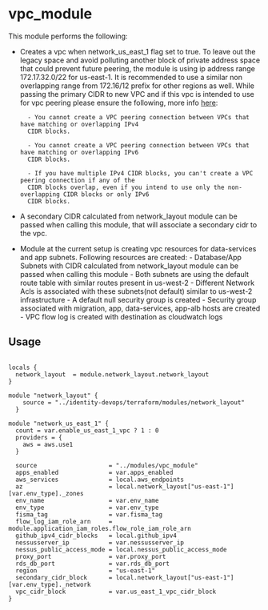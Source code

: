 # vpc_module
This module performs the following:

- Creates a vpc when network_us_east_1 flag set to true. To leave out the legacy space and avoid polluting another block of private address space that could prevent future peering, the module is using ip address range 172.17.32.0/22 for us-east-1. It is recommended to use a similar non overlapping range from 172.16/12 prefix for other regions as well. While passing the primary CIDR to new VPC and if this vpc is intended to use for vpc peering please ensure the following, more info [here](https://docs.aws.amazon.com/vpc/latest/peering/vpc-peering-basics.html): 

        - You cannot create a VPC peering connection between VPCs that have matching or overlapping IPv4 
        CIDR blocks.

        - You cannot create a VPC peering connection between VPCs that have matching or overlapping IPv6 
        CIDR blocks.

        - If you have multiple IPv4 CIDR blocks, you can't create a VPC peering connection if any of the 
        CIDR blocks overlap, even if you intend to use only the non-overlapping CIDR blocks or only IPv6 
        CIDR blocks.

- A secondary CIDR calculated from network_layout module can be passed when calling this module, that will associate a secondary cidr to the vpc.

- Module at the current setup is creating vpc resources for data-services and app subnets. Following resources are created:
        - Database/App Subnets with CIDR calculated from network_layout module can be passed when calling this module
        - Both subnets are using the default route table with similar routes present in us-west-2
        - Different Network Acls is associated with these subnets(not default) similar to us-west-2 infrastructure
        - A default null security group is created
        - Security group associated with migration, app, data-services, app-alb hosts are created
        - VPC flow log is created with destination as cloudwatch logs


## Usage
```

locals {
  network_layout  = module.network_layout.network_layout
}

module "network_layout" {
    source = "../identity-devops/terraform/modules/network_layout"
  }

module "network_us_east_1" {
  count = var.enable_us_east_1_vpc ? 1 : 0
  providers = {
    aws = aws.use1
  }
  
  source                    = "../modules/vpc_module"
  apps_enabled              = var.apps_enabled
  aws_services              = local.aws_endpoints
  az                        = local.network_layout["us-east-1"][var.env_type]._zones
  env_name                  = var.env_name
  env_type                  = var.env_type
  fisma_tag                 = var.fisma_tag
  flow_log_iam_role_arn     = module.application_iam_roles.flow_role_iam_role_arn
  github_ipv4_cidr_blocks   = local.github_ipv4
  nessusserver_ip           = var.nessusserver_ip
  nessus_public_access_mode = local.nessus_public_access_mode
  proxy_port                = var.proxy_port
  rds_db_port               = var.rds_db_port
  region                    = "us-east-1"
  secondary_cidr_block      = local.network_layout["us-east-1"][var.env_type]._network
  vpc_cidr_block            = var.us_east_1_vpc_cidr_block    
}

```